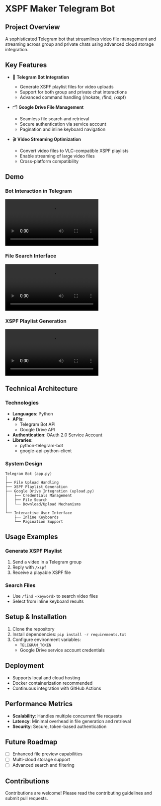 # XSPF Maker Telegram Bot

## Project Overview

A sophisticated Telegram bot that streamlines video file management and streaming across group and private chats using advanced cloud storage integration.

## Key Features

- 🤖 **Telegram Bot Integration**
  - Generate XSPF playlist files for video uploads
  - Support for both group and private chat interactions
  - Advanced command handling (/nokate, /find, /xspf)

- 🗂️ **Google Drive File Management**
  - Seamless file search and retrieval
  - Secure authentication via service account
  - Pagination and inline keyboard navigation

- 🎬 **Video Streaming Optimization**
  - Convert video files to VLC-compatible XSPF playlists
  - Enable streaming of large video files
  - Cross-platform compatibility

## Demo

### Bot Interaction in Telegram
<video controls src="bot_interaction.mp4" title="Title"></video>

### File Search Interface
<video controls src="file_search.mp4" title="Title"></video>

### XSPF Playlist Generation
<video controls src="xspf_generation.mp4" title="Title"></video>


## Technical Architecture

### Technologies
- **Languages**: Python
- **APIs**: 
  - Telegram Bot API
  - Google Drive API
- **Authentication**: OAuth 2.0 Service Account
- **Libraries**: 
  - python-telegram-bot
  - google-api-python-client

### System Design
```
Telegram Bot (app.py)
│
├── File Upload Handling
├── XSPF Playlist Generation
├── Google Drive Integration (upload.py)
│   ├── Credentials Management
│   ├── File Search
│   └── Download/Upload Mechanisms
│
└── Interactive User Interface
    ├── Inline Keyboards
    └── Pagination Support
```

## Usage Examples

### Generate XSPF Playlist
1. Send a video in a Telegram group
2. Reply with `/xspf`
3. Receive a playable XSPF file

### Search Files
- Use `/find <keyword>` to search video files
- Select from inline keyboard results

## Setup & Installation

1. Clone the repository
2. Install dependencies: `pip install -r requirements.txt`
3. Configure environment variables:
   - `TELEGRAM_TOKEN`
   - Google Drive service account credentials

## Deployment

- Supports local and cloud hosting
- Docker containerization recommended
- Continuous integration with GitHub Actions

## Performance Metrics

- **Scalability**: Handles multiple concurrent file requests
- **Latency**: Minimal overhead in file generation and retrieval
- **Security**: Secure, token-based authentication

## Future Roadmap

- [ ] Enhanced file preview capabilities
- [ ] Multi-cloud storage support
- [ ] Advanced search and filtering

## Contributions

Contributions are welcome! Please read the contributing guidelines and submit pull requests.